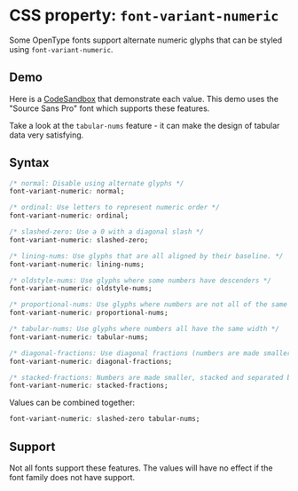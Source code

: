 # CSS property: `font-variant-numeric`

Some OpenType fonts support alternate numeric glyphs that can be styled using `font-variant-numeric`.

## Demo

Here is a [CodeSandbox](https://flqxy1.csb.app/) that demonstrate each value. This demo uses the "Source Sans Pro" font which supports these features.

Take a look at the `tabular-nums` feature - it can make the design of tabular data very satisfying. 

## Syntax

```css
/* normal: Disable using alternate glyphs */
font-variant-numeric: normal;

/* ordinal: Use letters to represent numeric order */
font-variant-numeric: ordinal;

/* slashed-zero: Use a 0 with a diagonal slash */
font-variant-numeric: slashed-zero;

/* lining-nums: Use glyphs that are all aligned by their baseline. */
font-variant-numeric: lining-nums;

/* oldstyle-nums: Use glyphs where some numbers have descenders */
font-variant-numeric: oldstyle-nums; 

/* proportional-nums: Use glyphs where numbers are not all of the same size */
font-variant-numeric: proportional-nums; 

/* tabular-nums: Use glyphs where numbers all have the same width */
font-variant-numeric: tabular-nums; 

/* diagonal-fractions: Use diagonal fractions (numbers are made smaller and separated by a slash) */
font-variant-numeric: diagonal-fractions; 

/* stacked-fractions: Numbers are made smaller, stacked and separated by a horizontal line */
font-variant-numeric: stacked-fractions; 
```

Values can be combined together:

```css
font-variant-numeric: slashed-zero tabular-nums;
```

## Support

Not all fonts support these features. The values will have no effect if the font family does not have support.
